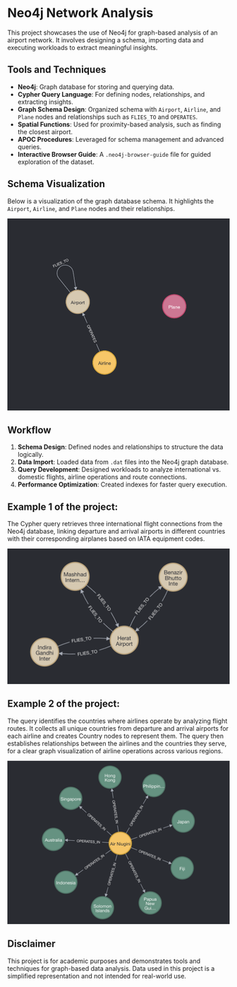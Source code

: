 # Neo4j Network Analysis

This project showcases the use of Neo4j for graph-based analysis of an airport network. It involves designing a schema, importing data and executing workloads to extract meaningful insights.

## Tools and Techniques
- **Neo4j**: Graph database for storing and querying data.
- **Cypher Query Language**: For defining nodes, relationships, and extracting insights.
- **Graph Schema Design**: Organized schema with `Airport`, `Airline`, and `Plane` nodes and relationships such as `FLIES_TO` and `OPERATES`.
- **Spatial Functions**: Used for proximity-based analysis, such as finding the closest airport.
- **APOC Procedures**: Leveraged for schema management and advanced queries.
- **Interactive Browser Guide**: A `.neo4j-browser-guide` file for guided exploration of the dataset.

## Schema Visualization
Below is a visualization of the graph database schema. It highlights the `Airport`, `Airline`, and `Plane` nodes and their relationships.

![Database Visualization](https://github.com/imvishal09/Neo4j-Project/blob/main/db%20visualisation.jpg)

## Workflow
1. **Schema Design**: Defined nodes and relationships to structure the data logically.
2. **Data Import**: Loaded data from `.dat` files into the Neo4j graph database.
3. **Query Development**: Designed workloads to analyze international vs. domestic flights, airline operations and route connections.
4. **Performance Optimization**: Created indexes for faster query execution.

## Example 1 of the project:
The Cypher query retrieves three international flight connections from the Neo4j database, linking departure and arrival airports in different countries with their corresponding airplanes based on IATA equipment codes.

![Example 1:](https://github.com/imvishal09/Neo4j-Project/blob/main/Example%201.jpg)

## Example 2 of the project:

The query identifies the countries where airlines operate by analyzing flight routes. It collects all unique countries from departure and arrival airports for each airline and creates Country nodes to represent them. The query then establishes relationships between the airlines and the countries they serve, for a clear graph visualization of airline operations across various regions.

![Example 2:](https://github.com/imvishal09/Neo4j-Project/blob/main/Example%202.jpg)

## Disclaimer
This project is for academic purposes and demonstrates tools and techniques for graph-based data analysis. Data used in this project is a simplified representation and not intended for real-world use.

